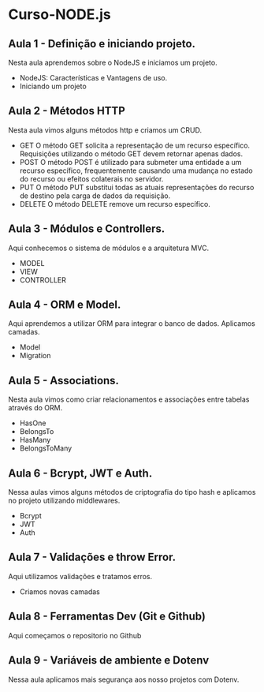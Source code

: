 # Curso-NODE.js
## Aula 1 - Definição e iniciando projeto.
 Nesta aula aprendemos sobre o NodeJS e iniciamos um projeto.
 - NodeJS: Características e Vantagens de uso.
 - Iniciando um projeto

## Aula 2 - Métodos HTTP
Nesta aula vimos alguns métodos http e criamos um CRUD.
- GET
O método GET solicita a representação de um recurso específico. Requisições utilizando o método GET devem retornar apenas dados.
- POST
O método POST é utilizado para submeter uma entidade a um recurso específico, frequentemente causando uma mudança no estado do recurso ou efeitos colaterais no servidor.
- PUT
O método PUT substitui todas as atuais representações do recurso de destino pela carga de dados da requisição.
- DELETE
O método DELETE remove um recurso específico.

## Aula 3 - Módulos e Controllers.
Aqui conhecemos o sistema de módulos e a arquitetura MVC.
- MODEL
- VIEW
- CONTROLLER

## Aula 4 - ORM e Model.
Aqui aprendemos a utilizar ORM para integrar o banco de dados.
Aplicamos camadas.
- Model
- Migration

## Aula 5 - Associations.
Nesta aula vimos como criar relacionamentos e associações entre tabelas através do ORM.
- HasOne
- BelongsTo
- HasMany
- BelongsToMany

## Aula 6 - Bcrypt, JWT e Auth.
Nessa aulas vimos alguns métodos de criptografia do tipo hash e aplicamos no projeto utilizando middlewares.
- Bcrypt
- JWT
- Auth

## Aula 7 - Validações e throw Error.
Aqui utilizamos validações e tratamos erros.
- Criamos novas camadas

## Aula 8 - Ferramentas Dev (Git e Github)
Aqui começamos o repositorio no Github

## Aula 9 - Variáveis de ambiente e Dotenv
Nessa aula aplicamos mais segurança aos nosso projetos com Dotenv.